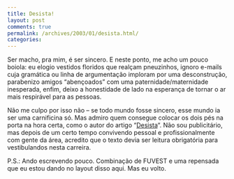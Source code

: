 ```yaml
---
title: Desista!
layout: post
comments: true
permalink: /archives/2003/01/desista.html/
categories:
---
```

Ser macho, pra mim, é ser sincero. E neste ponto, me acho um pouco boiola: eu elogio vestidos floridos que realçam pneuzinhos, ignoro e-mails cuja gramática ou linha de argumentação imploram por uma desconstrução, parabenizo amigos &#8220;abençoados&#8221; com uma paternidade/maternidade inesperada, enfim, deixo a honestidade de lado na esperança de tornar o ar mais respirável para as pessoas.

Não me culpo por isso não &#8211; se todo mundo fosse sincero, esse mundo ia ser uma carnificina só. Mas admiro quem consegue colocar os dois pés na porta na hora certa, como o autor do artigo &#8220;<a href="http://www.trampolim.art.br/colunas.asp?cod\_mat=20&#038;cod\_col=7" >Desista</a>&#8220;. Não sou publicitário, mas depois de um certo tempo convivendo pessoal e profissionalmente com gente da área, acredito que o texto devia ser leitura obrigatória para vestibulandos nesta carreira.

P.S.: Ando escrevendo pouco. Combinação de FUVEST e uma repensada que eu estou dando no layout disso aqui. Mas eu volto.